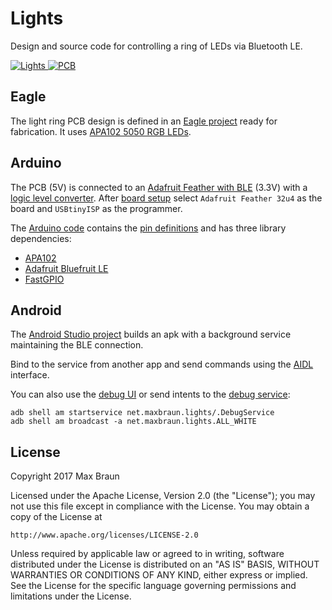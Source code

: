 # Lights

Design and source code for controlling a ring of LEDs via Bluetooth LE.

[![Lights](https://lh3.googleusercontent.com/OH-w1xSj1Izd6sZjvl7yN8z4loEr-TtxTMGyBkxrAWB8aVCR_1P1bgZP87e-iTz7AI-fO6aQDLEq9TfNImQdnvESX8K-FRoaah8Sq4hlK0Nyo62g9fTs3O74HnY6BqOsH63H1smmuuYFLxkWXhN1yIb-vph0FejwWkcYlYpUp26rqqpfP_66ML47X5aLWl45y6apSQJnS3IHBTteo1aIPQbsQtNed7v7gmu3i6EyftmNMkCXEgHbV8E8CrvuyKLPfkxuhgRE9_n5xQ6uShSrOeGUAmMZ88jVcne4gEvjxelUNOoSvvJ1Yf8akVHQakbcQHLiaroN5_ZuCSaUzDRd_VGEm8N515QW3x-FYdhsQo3LX57up2_ZPTjCQpcxfLdOJZYJxRMEvOGxPzM0emi3sQJNrnBaNzmKYRhM41BXRGKFLwxtH45OZ5nMy5uJ2OLf4B7ML2aer6Rd9WjnHQLbAnhJrVQqAxdB0ISabiNOYgu6fz7eKJdjoQnIeVtkRtVRtOgh8cN34pcDI7yhG2xamWLVqoZYB35h_m1k2uW9g0TEL8vukYu2mYN-Pywdb6Agws1_QNS-65bpldCgp-kFmZHUC3LGVxOQqXzfKmZBzpI4ogQq4ZDUb4FgBRg-hUEcVwym4bTWSlyRsE2kdYsJZ3QHh7PRDdSgFA=s400-no) ![PCB](https://lh3.googleusercontent.com/q0JcapdU0bliwthUc7-MfXul34FklFc5FOGdG2OoW2a702v8seCa_gv5A9XVeKo3ftw1HZVIeS0q0w1uuovP8n692gFbc0G7A-buXkGg2QrIU32h83A_yyXoing1lGUtzOtQVXu9JONxUjsV3ySe_qzWF8SwJJEZrknAeeBcjf_tAjibWLAuhW3w0tGxOAqAfBCY8XkaiOIqz5QcDVh7gyAIaj3yfpAgp4QHp07Txp8Ug6SKcxGkIQv0fE9TMc4Fze-fXT7EL7S9dbgw8EMy4SSn_qVUI_nF1bjZYigcCW5WARjNZ-IqDSDHjmejYeaiPs7--PM-PwtP70Fbq6mZJgyBMuux18TDOqLjVUTHRNe0mk17PQFGMlmP3na_5ngFvl3O2_PAyeNfzSoJkyC6bnEweBNuYPfRhtJg3ABBLme0o4eHat7ZXe7wTiBuzlA0eobJlO4XL8aKMTLmQiJRrkpwFrReaBBC_E-xJc_0whvqSKZ2xzFSPC3HSHKsXK7rMIqIMaZ2Zmq4FHGlFanPf2KGpIaCxjUXs-tKPbg9RX4ZwxY1OOpp9nzCpwWJO0jii4F53q-o69O9fPIGVguUJdj3A4MiW8K2wgwtRIU8gNvtXdz6ZfR3bkmq9r5v0URMV8URdalhvvPeKusA7EgLC7QgfvLbtkj4uQ=s400-no)](https://medium.com/@maxbraun/smarter-mirrors-and-how-theyre-made-327997b9eff7)

## Eagle

The light ring PCB design is defined in an [Eagle project](eagle) ready for fabrication. It uses [APA102 5050 RGB LEDs](https://www.adafruit.com/product/2343).

## Arduino

The PCB (5V) is connected to an [Adafruit Feather with BLE](https://www.adafruit.com/product/2829) (3.3V) with a [logic level converter](https://www.adafruit.com/product/757). After [board setup](https://learn.adafruit.com/adafruit-feather-32u4-bluefruit-le/setup) select `Adafruit Feather 32u4` as the board and `USBtinyISP` as the programmer.

The [Arduino code](arduino/lights.ino) contains the [pin definitions](arduino/lights.ino#L19) and has three library dependencies:
* [APA102](https://github.com/pololu/apa102-arduino#software)
* [Adafruit Bluefruit LE](https://github.com/adafruit/Adafruit_BluefruitLE_nRF51)
* [FastGPIO](https://github.com/pololu/fastgpio-arduino)

## Android

The [Android Studio project](android) builds an apk with a background service maintaining the BLE connection.

Bind to the service from another app and send commands using the [AIDL](android/app/src/main/aidl/net/maxbraun/lights) interface.

You can also use the [debug UI](android/app/src/main/java/net/maxbraun/lights/DebugActivity.java) or send intents to the [debug service](android/app/src/main/java/net/maxbraun/lights/DebugService.java):

```
adb shell am startservice net.maxbraun.lights/.DebugService
adb shell am broadcast -a net.maxbraun.lights.ALL_WHITE
```

## License

Copyright 2017 Max Braun

Licensed under the Apache License, Version 2.0 (the "License");
you may not use this file except in compliance with the License.
You may obtain a copy of the License at

    http://www.apache.org/licenses/LICENSE-2.0

Unless required by applicable law or agreed to in writing, software
distributed under the License is distributed on an "AS IS" BASIS,
WITHOUT WARRANTIES OR CONDITIONS OF ANY KIND, either express or implied.
See the License for the specific language governing permissions and
limitations under the License.
